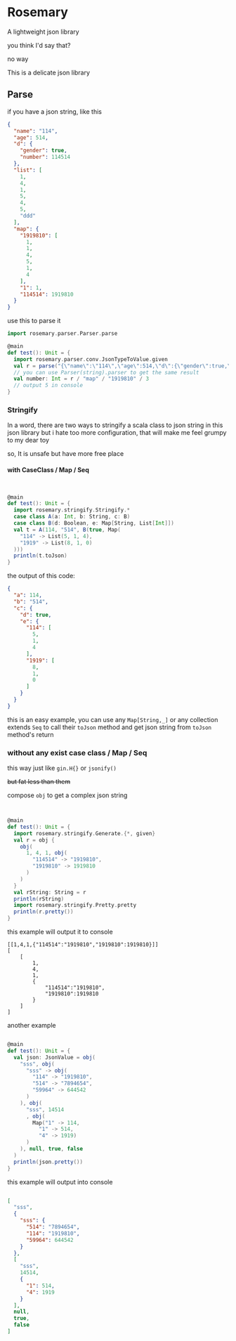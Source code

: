 # Rosemary

A lightweight json library

you think I'd say that?

no way

This is a delicate json library

## Parse

if you have a json string, like this

```json
{
  "name": "114",
  "age": 514,
  "d": {
    "gender": true,
    "number": 114514
  },
  "list": [
    1,
    4,
    1,
    5,
    4,
    5,
    "ddd"
  ],
  "map": {
    "1919810": [
      1,
      1,
      4,
      5,
      1,
      4
    ],
    "1": 1,
    "114514": 1919810
  }
}

```

use this to parse it

```scala
import rosemary.parser.Parser.parse

@main
def test(): Unit = {
  import rosemary.parser.conv.JsonTypeToValue.given
  val r = parse("{\"name\":\"114\",\"age\":514,\"d\":{\"gender\":true,\"number\":114514},\"list\":[1,4,1,5,4,5,\"ddd\"],\"map\":{\"1919810\":[1,1,4,5,1,4],\"1\":1,\"114514\":1919810}}")
  // you can use Parser(string).parser to get the same result
  val number: Int = r / "map" / "1919810" / 3
  // output 5 in console
}


```

### Stringify

In a word, there are two ways to stringify a scala class to json string in this json library but i hate too more
configuration, that will make me feel grumpy to my dear toy

so, It is unsafe but have more free place

#### with CaseClass / Map / Seq

```scala


@main
def test(): Unit = {
  import rosemary.stringify.Stringify.*
  case class A(a: Int, b: String, c: B)
  case class B(d: Boolean, e: Map[String, List[Int]])
  val t = A(114, "514", B(true, Map(
    "114" -> List(5, 1, 4),
    "1919" -> List(8, 1, 0)
  )))
  println(t.toJson)
}

```

the output of this code:

```json
{
  "a": 114,
  "b": "514",
  "c": {
    "d": true,
    "e": {
      "114": [
        5,
        1,
        4
      ],
      "1919": [
        8,
        1,
        0
      ]
    }
  }
}
```

this is an easy example, you can use any `Map[String,_]` or any collection extends `Seq` to call their `toJson` method
and get json string from `toJson` method's return

### without any exist case class / Map / Seq

this way just like `gin.H{}` or `jsonify()`

~~but fat less than them~~

compose `obj`
to get a complex json string

```scala


@main
def test(): Unit = {
  import rosemary.stringify.Generate.{*, given}
  val r = obj {
    obj(
      1, 4, 1, obj(
        "114514" -> "1919810",
        "1919810" -> 1919810
      )
    )
  }
  val rString: String = r
  println(rString)
  import rosemary.stringify.Pretty.pretty
  println(r.pretty())
}

```

this example will output it to console

```text
[[1,4,1,{"114514":"1919810","1919810":1919810}]]
[
    [
        1,
        4,
        1,
        {
            "114514":"1919810",
            "1919810":1919810
        }
    ]
]
```

another example

```scala

@main
def test(): Unit = {
  val json: JsonValue = obj(
    "sss", obj(
      "sss" -> obj(
        "114" -> "1919810",
        "514" -> "7894654",
        "59964" -> 644542
      )
    ), obj(
      "sss", 14514
      , obj(
        Map("1" -> 114,
          "1" -> 514,
          "4" -> 1919)
      )
    ), null, true, false
  )
  println(json.pretty())
}

```

this example will output into console

```json

[
  "sss",
  {
    "sss": {
      "514": "7894654",
      "114": "1919810",
      "59964": 644542
    }
  },
  [
    "sss",
    14514,
    {
      "1": 514,
      "4": 1919
    }
  ],
  null,
  true,
  false
]


```
